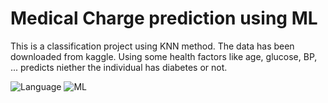 # Medical Charge prediction using ML

This is a classification project using KNN method. The data has been downloaded from kaggle. Using some health factors like age, glucose, BP, ... predicts niether the individual has diabetes or not.




![Language](https://img.shields.io/badge/Language-Python-blue)
![ML](https://img.shields.io/badge/Machine_Learning-green)
